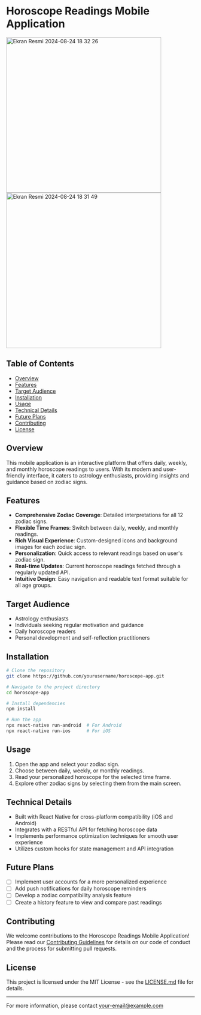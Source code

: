 # Horoscope Readings Mobile Application

<img width="414" alt="Ekran Resmi 2024-08-24 18 32 26" src="https://github.com/user-attachments/assets/5a472345-336e-4867-a46e-29414ea1062f">
<img width="414" alt="Ekran Resmi 2024-08-24 18 31 49" src="https://github.com/user-attachments/assets/18d672c6-d008-496e-9fba-662c5fb23422">


## Table of Contents
- [Overview](#overview)
- [Features](#features)
- [Target Audience](#target-audience)
- [Installation](#installation)
- [Usage](#usage)
- [Technical Details](#technical-details)
- [Future Plans](#future-plans)
- [Contributing](#contributing)
- [License](#license)

## Overview

This mobile application is an interactive platform that offers daily, weekly, and monthly horoscope readings to users. With its modern and user-friendly interface, it caters to astrology enthusiasts, providing insights and guidance based on zodiac signs.

## Features

- **Comprehensive Zodiac Coverage**: Detailed interpretations for all 12 zodiac signs.
- **Flexible Time Frames**: Switch between daily, weekly, and monthly readings.
- **Rich Visual Experience**: Custom-designed icons and background images for each zodiac sign.
- **Personalization**: Quick access to relevant readings based on user's zodiac sign.
- **Real-time Updates**: Current horoscope readings fetched through a regularly updated API.
- **Intuitive Design**: Easy navigation and readable text format suitable for all age groups.

## Target Audience

- Astrology enthusiasts
- Individuals seeking regular motivation and guidance
- Daily horoscope readers
- Personal development and self-reflection practitioners

## Installation

```bash
# Clone the repository
git clone https://github.com/yourusername/horoscope-app.git

# Navigate to the project directory
cd horoscope-app

# Install dependencies
npm install

# Run the app
npx react-native run-android  # For Android
npx react-native run-ios      # For iOS
```

## Usage

1. Open the app and select your zodiac sign.
2. Choose between daily, weekly, or monthly readings.
3. Read your personalized horoscope for the selected time frame.
4. Explore other zodiac signs by selecting them from the main screen.

## Technical Details

- Built with React Native for cross-platform compatibility (iOS and Android)
- Integrates with a RESTful API for fetching horoscope data
- Implements performance optimization techniques for smooth user experience
- Utilizes custom hooks for state management and API integration

## Future Plans

- [ ] Implement user accounts for a more personalized experience
- [ ] Add push notifications for daily horoscope reminders
- [ ] Develop a zodiac compatibility analysis feature
- [ ] Create a history feature to view and compare past readings

## Contributing

We welcome contributions to the Horoscope Readings Mobile Application! Please read our [Contributing Guidelines](CONTRIBUTING.md) for details on our code of conduct and the process for submitting pull requests.

## License

This project is licensed under the MIT License - see the [LICENSE.md](LICENSE.md) file for details.

---

For more information, please contact [your-email@example.com](mailto:your-email@example.com)
